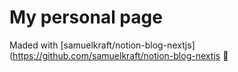 # My personal page

Maded with [samuelkraft/notion-blog-nextjs](https://github.com/samuelkraft/notion-blog-nextjs 🙌
